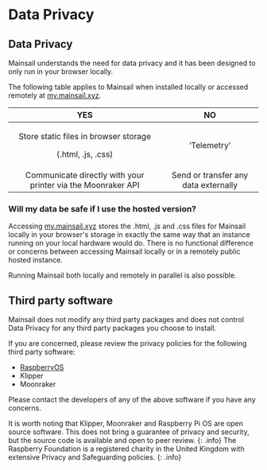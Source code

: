 # Data Privacy

## Data Privacy

Mainsail understands the need for data privacy and it has been designed to only run in your browser locally.

The following table applies to Mainsail when installed locally or accessed remotely at [my.mainsail.xyz](http://my.mainsail.xyz).

|                                  YES                                  |                  NO                  |
| :-------------------------------------------------------------------: | :----------------------------------: |
| <p>Store static files in browser storage</p><p>(.html, .js, .css)</p> |              ‘Telemetry’             |
|      Communicate directly with your printer via the Moonraker API     | Send or transfer any data externally |

### Will my data be safe if I use the hosted version?

Accessing [my.mainsail.xyz](http://my.mainsail.xyz) stores the .html, .js and .css files for Mainsail locally in your browser's storage in exactly the same way that an instance running on your local hardware would do. There is no functional difference or concerns between accessing Mainsail locally or in a remotely public hosted instance.

Running Mainsail both locally and remotely in parallel is also possible.

## Third party software

Mainsail does not modify any third party packages and does not control Data Privacy for any third party packages you choose to install.

If you are concerned, please review the privacy policies for the following third party software:

* [RaspberryOS](https://www.raspberrypi.org/privacy/)
* Klipper
* Moonraker

Please contact the developers of any of the above software if you have any concerns.

It is worth noting that Klipper, Moonraker and Raspberry Pi OS are open source software. This does not bring a guarantee of privacy and security, but the source code is available and open to peer review. {: .info} The Raspberry Foundation is a registered charity in the United Kingdom with extensive Privacy and Safeguarding policies. {: .info}
